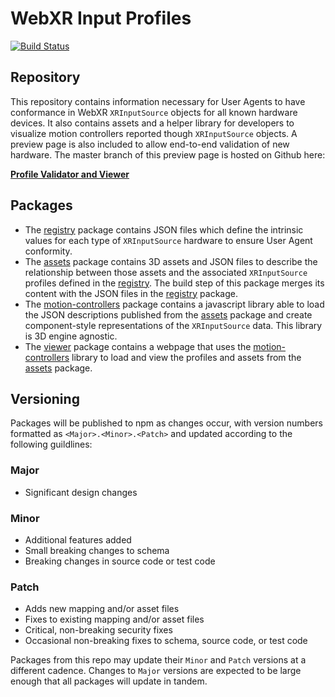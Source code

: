 # WebXR Input Profiles

[![Build Status](https://travis-ci.com/immersive-web/webxr-input-profiles.svg?branch=master)](https://travis-ci.org/immersive-web/webxr-input-profiles)

## Repository

This repository contains information necessary for User Agents to have conformance in WebXR `XRInputSource` objects for all known hardware devices.  It also contains assets and a helper library for developers to visualize motion controllers reported though `XRInputSource` objects.  A preview page is also included to allow end-to-end validation of new hardware.  The master branch of this preview page is hosted on Github here:

**[Profile Validator and Viewer](https://immersive-web.github.io/webxr-input-profiles/packages/viewer/dist/index.html)**

## Packages
* The [registry](./packages/registry/README.md) package contains JSON files which define the intrinsic values for each type of `XRInputSource` hardware to ensure User Agent conformity.
* The [assets](./packages/assets/README.md) package contains 3D assets and JSON files to describe the relationship between those assets and the associated `XRInputSource` profiles defined in the [registry](./packages/assets/README.md).  The build step of this package merges its content with the JSON files in the [registry](./packages/registry/README.md) package.
* The [motion-controllers](./packages/motion-controllers/README.md) package contains a javascript library able to load the JSON descriptions published from the [assets](./packages/assets/README.md) package and create component-style representations of the `XRInputSource` data. This library is 3D engine agnostic.
* The [viewer](./packages/viewer/README.md) package contains a webpage that uses the [motion-controllers](./packages/motion-controllers/README.md) library to load and view the profiles and assets from the [assets](./packages/assets/README.md) package.

## Versioning
Packages will be published to npm as changes occur, with version numbers formatted as `<Major>.<Minor>.<Patch>` and updated according to the following guildlines:

### Major
  - Significant design changes

### Minor
  - Additional features added
  - Small breaking changes to schema
  - Breaking changes in source code or test code
  
### Patch
  - Adds new mapping and/or asset files
  - Fixes to existing mapping and/or asset files
  - Critical, non-breaking security fixes
  - Occasional non-breaking fixes to schema, source code, or test code

Packages from this repo may update their `Minor` and `Patch` versions at a different cadence. Changes to `Major` versions are expected to be large enough that all packages will update in tandem.

